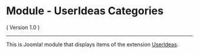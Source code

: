 Module - UserIdeas Categories
==========================
( Version 1.0 )
- - -

This is Joomla! module that displays items of the extension [UserIdeas](http://itprism.com/free-joomla-extensions/ecommerce-gamification/feedbacks-ideas-suggestions).

